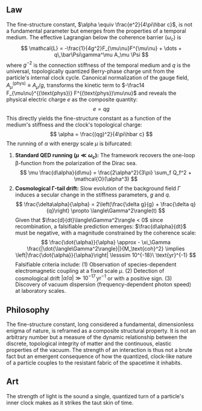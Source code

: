 ## Law
The fine-structure constant, $\alpha \equiv \frac{e^2}{4\pi\hbar c}$, is not a fundamental parameter but emerges from the properties of a temporal medium. The effective Lagrangian below the coherence barrier $(\omega_c)$ is
$$
\mathcal{L} = -\frac{1}{4g^2}F_{\mu\nu}F^{\mu\nu} + \dots + q\,\bar\Psi\gamma^\mu A_\mu \Psi
$$
where $g^{-2}$ is the connection stiffness of the temporal medium and $q$ is the universal, topologically quantized Berry-phase charge unit from the particle's internal clock cycle. Canonical normalization of the gauge field, $A_\mu^{(\text{phys})} \equiv A_\mu / g$, transforms the kinetic term to $-\frac14 F_{\mu\nu}^{(\text{phys})} F^{(\text{phys})\mu\nu}$ and reveals the physical electric charge $e$ as the composite quantity:
$$
e = qg
$$
This directly yields the fine-structure constant as a function of the medium's stiffness and the clock's topological charge:
$$
\alpha = \frac{(qg)^2}{4\pi\hbar c}
$$
The running of $\alpha$ with energy scale $\mu$ is bifurcated:
1.  **Standard QED running $(\mu \ll \omega_c)$:** The framework recovers the one-loop β-function from the polarization of the Dirac sea.
    $$
    \mu \frac{d\alpha}{d\mu} = \frac{2\alpha^2}{3\pi} \sum_f Q_f^2 + \mathcal{O}(\alpha^3)
    $$
2.  **Cosmological Γ-tail drift:** Slow evolution of the background field $\Gamma$ induces a secular change in the stiffness parameters, $g$ and $q$.
    $$
    \frac{\delta\alpha}{\alpha} = 2\left(\frac{\delta g}{g} + \frac{\delta q}{q}\right) \propto \langle\Gamma^2\rangle(t)
    $$
    Given that $\frac{d}{dt}\langle\Gamma^2\rangle < 0$ since recombination, a falsifiable prediction emerges: $\frac{d\alpha}{dt}$ must be negative, with a magnitude constrained by the coherence scale:
    $$
    \frac{\dot{\alpha}}{\alpha} \approx - \xi_\Gamma \frac{|\dot{\langle\Gamma^2\rangle}|}{M_\text{coh}^2} \implies \left|\frac{\dot{\alpha}}{\alpha}\right| \lesssim 10^{-18}\ \text{yr}^{-1}
    $$
Falsifiable criteria include: (1) Observation of species-dependent electromagnetic coupling at a fixed scale $\mu$. (2) Detection of cosmological drift $|\dot\alpha/\alpha| \gg 10^{-17}\,\text{yr}^{-1}$ or with a positive sign. (3) Discovery of vacuum dispersion (frequency-dependent photon speed) at laboratory scales.

## Philosophy
The fine-structure constant, long considered a fundamental, dimensionless enigma of nature, is reframed as a composite structural property. It is not an arbitrary number but a measure of the dynamic relationship between the discrete, topological integrity of matter and the continuous, elastic properties of the vacuum. The strength of an interaction is thus not a brute fact but an emergent consequence of how the quantized, clock-like nature of a particle couples to the resistant fabric of the spacetime it inhabits.

## Art
The strength of light is the sound a single, quantized turn of a particle's inner clock makes as it strikes the taut skin of time.